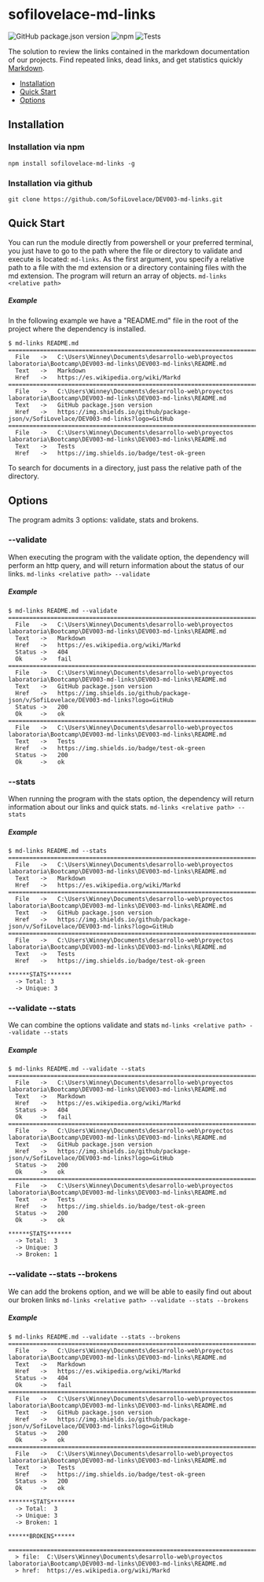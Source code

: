 # sofilovelace-md-links

![GitHub package.json version](https://img.shields.io/github/package-json/v/SofiLovelace/DEV003-md-links?logo=GitHub)  ![npm](https://img.shields.io/npm/v/sofilovelace-md-links?color=red&label=npm) ![Tests](https://img.shields.io/badge/test-ok-green)

The solution to review the links contained in the markdown documentation of our projects.
Find repeated links, dead links, and get statistics quickly [Markdown](https://es.wikipedia.org/wiki/Markd).

 - [Installation](#installation)
  - [Quick Start](#quick-start)
  - [Options](#options)

## Installation
### Installation via npm
``
npm install sofilovelace-md-links -g
``
### Installation via github
``
git clone https://github.com/SofiLovelace/DEV003-md-links.git
``
## Quick Start
You can run the module directly from powershell or your preferred terminal, you just have to go to the path where the file or directory to validate and execute is located:
``
md-links
``.
As the first argument, you specify a relative path to a file with the md extension or a directory containing files with the md extension. The program will return an array of objects.
``
 md-links <relative path>
``

##### Example
In the following example we have a "README.md" file in the root of the project where the dependency is installed.
```
$ md-links README.md
=================================================================================================================================
  File   ->   C:\Users\Winney\Documents\desarrollo-web\proyectos laboratoria\Bootcamp\DEV003-md-links\DEV003-md-links\README.md
  Text   ->   Markdown
  Href   ->   https://es.wikipedia.org/wiki/Markd
=================================================================================================================================
  File   ->   C:\Users\Winney\Documents\desarrollo-web\proyectos laboratoria\Bootcamp\DEV003-md-links\DEV003-md-links\README.md
  Text   ->   GitHub package.json version
  Href   ->   https://img.shields.io/github/package-json/v/SofiLovelace/DEV003-md-links?logo=GitHub
=================================================================================================================================
  File   ->   C:\Users\Winney\Documents\desarrollo-web\proyectos laboratoria\Bootcamp\DEV003-md-links\DEV003-md-links\README.md
  Text   ->   Tests
  Href   ->   https://img.shields.io/badge/test-ok-green
```
To search for documents in a directory, just pass the relative path of the directory.

## Options
The program admits 3 options: validate, stats and brokens.

### --validate
When executing the program with the validate option, the dependency will perform an http query, and will return information about the status of our links.
``
 md-links <relative path> --validate
``
##### Example
```
$ md-links README.md --validate
=================================================================================================================================
  File   ->   C:\Users\Winney\Documents\desarrollo-web\proyectos laboratoria\Bootcamp\DEV003-md-links\DEV003-md-links\README.md
  Text   ->   Markdown
  Href   ->   https://es.wikipedia.org/wiki/Markd
  Status ->   404
  Ok     ->   fail
=================================================================================================================================
  File   ->   C:\Users\Winney\Documents\desarrollo-web\proyectos laboratoria\Bootcamp\DEV003-md-links\DEV003-md-links\README.md
  Text   ->   GitHub package.json version
  Href   ->   https://img.shields.io/github/package-json/v/SofiLovelace/DEV003-md-links?logo=GitHub
  Status ->   200
  Ok     ->   ok
=================================================================================================================================
  File   ->   C:\Users\Winney\Documents\desarrollo-web\proyectos laboratoria\Bootcamp\DEV003-md-links\DEV003-md-links\README.md
  Text   ->   Tests
  Href   ->   https://img.shields.io/badge/test-ok-green
  Status ->   200
  Ok     ->   ok
  ```

### --stats
When running the program with the stats option, the dependency will return information about our links and quick stats.
``
 md-links <relative path> --stats
``
##### Example
```
$ md-links README.md --stats
=================================================================================================================================
  File   ->   C:\Users\Winney\Documents\desarrollo-web\proyectos laboratoria\Bootcamp\DEV003-md-links\DEV003-md-links\README.md  
  Text   ->   Markdown
  Href   ->   https://es.wikipedia.org/wiki/Markd
=================================================================================================================================
  File   ->   C:\Users\Winney\Documents\desarrollo-web\proyectos laboratoria\Bootcamp\DEV003-md-links\DEV003-md-links\README.md  
  Text   ->   GitHub package.json version
  Href   ->   https://img.shields.io/github/package-json/v/SofiLovelace/DEV003-md-links?logo=GitHub
=================================================================================================================================
  File   ->   C:\Users\Winney\Documents\desarrollo-web\proyectos laboratoria\Bootcamp\DEV003-md-links\DEV003-md-links\README.md  
  Text   ->   Tests
  Href   ->   https://img.shields.io/badge/test-ok-green

******STATS*******
  -> Total: 3
  -> Unique: 3
```

### --validate --stats
We can combine the options validate and stats
``
 md-links <relative path> --validate --stats
``
##### Example
```
$ md-links README.md --validate --stats
=================================================================================================================================
  File   ->   C:\Users\Winney\Documents\desarrollo-web\proyectos laboratoria\Bootcamp\DEV003-md-links\DEV003-md-links\README.md  
  Text   ->   Markdown
  Href   ->   https://es.wikipedia.org/wiki/Markd
  Status ->   404
  Ok     ->   fail
=================================================================================================================================
  File   ->   C:\Users\Winney\Documents\desarrollo-web\proyectos laboratoria\Bootcamp\DEV003-md-links\DEV003-md-links\README.md  
  Text   ->   GitHub package.json version
  Href   ->   https://img.shields.io/github/package-json/v/SofiLovelace/DEV003-md-links?logo=GitHub
  Status ->   200
  Ok     ->   ok
=================================================================================================================================
  File   ->   C:\Users\Winney\Documents\desarrollo-web\proyectos laboratoria\Bootcamp\DEV003-md-links\DEV003-md-links\README.md
  Text   ->   Tests
  Href   ->   https://img.shields.io/badge/test-ok-green
  Status ->   200
  Ok     ->   ok

******STATS*******
  -> Total:  3
  -> Unique: 3
  -> Broken: 1
  ```

### --validate --stats --brokens
We can add the brokens option, and we will be able to easily find out about our broken links
``
md-links <relative path> --validate --stats --brokens
``
##### Example
```
$ md-links README.md --validate --stats --brokens
=================================================================================================================================
  File   ->   C:\Users\Winney\Documents\desarrollo-web\proyectos laboratoria\Bootcamp\DEV003-md-links\DEV003-md-links\README.md  
  Text   ->   Markdown
  Href   ->   https://es.wikipedia.org/wiki/Markd
  Status ->   404
  Ok     ->   fail
=================================================================================================================================
  File   ->   C:\Users\Winney\Documents\desarrollo-web\proyectos laboratoria\Bootcamp\DEV003-md-links\DEV003-md-links\README.md  
  Text   ->   GitHub package.json version
  Href   ->   https://img.shields.io/github/package-json/v/SofiLovelace/DEV003-md-links?logo=GitHub
  Status ->   200
  Ok     ->   ok
=================================================================================================================================
  File   ->   C:\Users\Winney\Documents\desarrollo-web\proyectos laboratoria\Bootcamp\DEV003-md-links\DEV003-md-links\README.md
  Text   ->   Tests
  Href   ->   https://img.shields.io/badge/test-ok-green
  Status ->   200
  Ok     ->   ok

*******STATS*******
  -> Total:  3
  -> Unique: 3
  -> Broken: 1

******BROKENS******
  ==========================================================================================================================
  > file:  C:\Users\Winney\Documents\desarrollo-web\proyectos laboratoria\Bootcamp\DEV003-md-links\DEV003-md-links\README.md
  > href:  https://es.wikipedia.org/wiki/Markd
```

